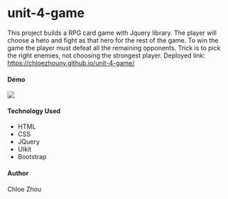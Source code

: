 # unit-4-game

This project builds a RPG card game with Jquery library. The player will choose a hero and fight as that hero for the rest of the game. To win the game the player must defeat all the remaining opponents. Trick is to pick the right enemies, not choosing the strongest player. 
Deployed link: https://chloezhouny.github.io/unit-4-game/
<br>

#### Demo 

![](assets/images/demo.gif)


#### Technology Used


* HTML
* CSS
* JQuery
* UIkit
* Bootstrap

#### Author
Chloe Zhou